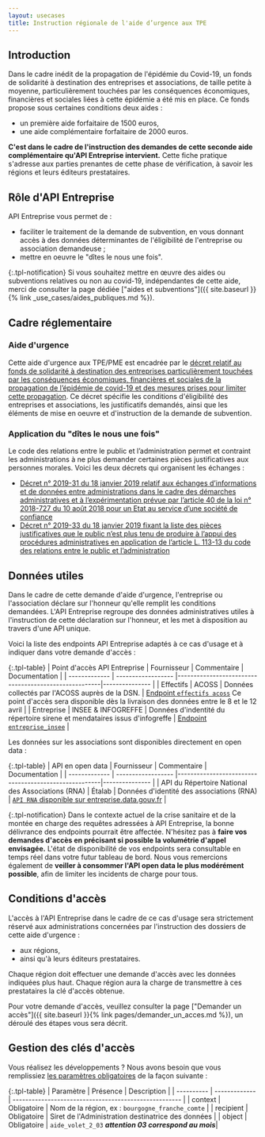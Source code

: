 ```yaml
---
layout: usecases
title: Instruction régionale de l'aide d’urgence aux TPE 
---
```


## Introduction

Dans le cadre inédit de la propagation de l'épidémie du Covid-19, un fonds de solidarité à destination des entreprises et associations, de taille petite à moyenne, particulièrement touchées par les conséquences économiques, financières et sociales liées à cette épidémie a été mis en place.
Ce fonds propose sous certaines conditions deux aides : 
- un première aide forfaitaire de 1500 euros,  
- une aide complémentaire forfaitaire de 2000 euros.

**C'est dans le cadre de l'instruction des demandes de cette seconde aide complémentaire qu'API Entreprise intervient.**
Cette fiche pratique s'adresse aux parties prenantes de cette phase de vérification, à savoir les régions et leurs éditeurs prestataires.

## Rôle d'API Entreprise 

API Entreprise vous permet de : 
- faciliter le traitement de la demande de subvention, en vous donnant accès à des données déterminantes de l'éligibilité de l'entreprise ou association demandeuse ;
- mettre en oeuvre le "dîtes le nous une fois".

{:.tpl-notification}
Si vous souhaitez mettre en œuvre des aides ou subventions relatives ou non au covid-19, indépendantes de cette aide, merci de consulter la page dédiée ["aides et subventions"]({{ site.baseurl }}{% link _use_cases/aides_publiques.md %}).

## Cadre réglementaire

### Aide d'urgence
Cette aide d'urgence aux TPE/PME est encadrée par le [décret relatif au fonds de solidarité à destination des entreprises particulièrement touchées par les conséquences économiques, financières et sociales de la propagation de l’épidémie de covid-19 et des mesures prises pour limiter cette propagation](https://www.legifrance.gouv.fr/eli/decret/2020/3/30/2020-371/jo/texte). Ce décret spécifie les conditions d'éligibilité des entreprises et associations, les justificatifs demandés, ainsi que les éléments de mise en oeuvre et d'instruction de la demande de subvention.

### Application du "dîtes le nous une fois"
Le code des relations entre le public et l’administration permet et contraint les administrations à ne plus demander certaines pièces justificatives aux personnes morales.
Voici les deux décrets qui organisent les échanges :
- [Décret n° 2019-31 du 18 janvier 2019 relatif aux échanges d’informations et de données entre administrations dans le cadre des démarches administratives et à l’expérimentation prévue par l’article 40 de la loi n° 2018-727 du 10 août 2018 pour un Etat au service d’une société de confiance](https://www.legifrance.gouv.fr/affichTexte.do?cidTexte=JORFTEXT000038029589&categorieLien=id)
- [Décret n° 2019-33 du 18 janvier 2019 fixant la liste des pièces justificatives que le public n’est plus tenu de produire à l’appui des procédures administratives en application de l’article L. 113-13 du code des relations entre le public et l’administration](https://www.legifrance.gouv.fr/affichTexte.do?cidTexte=JORFTEXT000038029642&categorieLien=id)

## Données utiles

Dans le cadre de cette demande d'aide d'urgence, l'entreprise ou l'association déclare sur l'honneur qu'elle remplit les conditions demandées.
L'API Entreprise regroupe des données administratives utiles à l'instruction de cette déclaration sur l'honneur, et les met à disposition au travers d'une API unique. 

Voici la liste des endpoints API Entreprise adaptés à ce cas d'usage et à indiquer dans votre demande d'accès : 

{:.tpl-table}
| Point d'accès API Entreprise | Fournisseur        | Commentaire                                          | Documentation |
| -------------    | ------------------ |------------------------------------------------------|--------------- |
| Effectifs     | ACOSS              | Données collectés par l'ACOSS auprès de la DSN.      | [Endpoint `effectifs acoss`](https://doc.entreprise.api.gouv.fr/#effectifs-acoss) Ce point d'accès sera disponible dès la livraison des données entre le 8 et le 12 avril                                                                                             |
| Entreprise    | INSEE & INFOGREFFE | Données d'indentité du répertoire sirene et mendataires issus d'infogreffe  | [Endpoint `entreprise_insee`](https://doc.entreprise.api.gouv.fr/?json#entreprises)                                                                                   |                                                      
 
Les données sur les associations sont disponibles directement en open data :

{:.tpl-table}
| API en open data | Fournisseur        | Commentaire                                          | Documentation |
| -------------    | ------------------ |------------------------------------------------------|--------------- | 
| API du Répertoire National des Associations (RNA)      | Étalab             | Données d'identité des associations (RNA)            | [`API RNA` disponible sur entreprise.data.gouv.fr](https://entreprise.data.gouv.fr/api_doc_rna)                                                                                |     

{:.tpl-notification}
Dans le contexte actuel de la crise sanitaire et de la montée en charge des requêtes adressées à API Entreprise, la bonne délivrance des endpoints pourrait être affectée. N'hésitez pas à **faire vos demandes d'accès en précisant si possible la volumétrie d'appel envisagée.** L'état de disponibilité de vos endpoints sera consultable en temps réel dans votre futur tableau de bord. 
Nous vous remercions également de **veiller à consommer l'API open data le plus modérément possible**, afin de limiter les incidents de charge pour tous.


## Conditions d'accès

L'accès à l'API Entreprise dans le cadre de ce cas d'usage sera strictement réservé aux administrations concernées par l'instruction des dossiers de cette aide d'urgence :
- aux régions, 
- ainsi qu'à leurs éditeurs prestataires.

Chaque région doit effectuer une demande d'accès avec les données indiquées plus haut. Chaque région aura la charge de transmettre à ces prestataires la clé d'accès obtenue. 

Pour votre demande d'accès, veuillez consulter la page ["Demander un accès"]({{ site.baseurl }}{% link pages/demander_un_acces.md %}), un déroulé des étapes vous sera décrit.

## Gestion des clés d'accès

Vous réalisez les développements ?
Nous avons besoin que vous remplissiez [les paramètres obligatoires](https://doc.entreprise.api.gouv.fr/?json#param-tres-obligatoires) de la façon suivante : 

{:.tpl-table}
| Paramètre   | Présence      | Description                                           |
| ----------  | ------------- | ----------------------------------------------------- |
| context     | Obligatoire   | Nom de la région, ex : `bourgogne_franche_comte`      |
| recipient   | Obligatoire   | Siret de l'Administration destinatrice des données    |
| object      | Obligatoire   | `aide_volet_2_03` ***attention 03 correspond au mois***|
